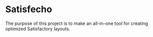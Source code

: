# Satisfecho
The purpose of this project is to make an all-in-one tool for creating optimized Satisfactory layouts.
